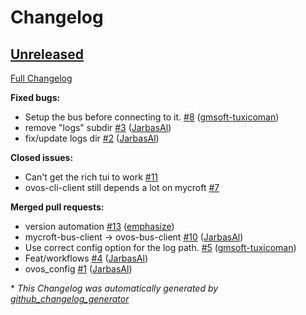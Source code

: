 # Changelog

## [Unreleased](https://github.com/OpenVoiceOS/ovos-cli-client/tree/HEAD)

[Full Changelog](https://github.com/OpenVoiceOS/ovos-cli-client/compare/05b99e8c7c6135b6f2af12729e5f2bf6409d6932...HEAD)

**Fixed bugs:**

- Setup the bus before connecting to it. [\#8](https://github.com/OpenVoiceOS/ovos-cli-client/pull/8) ([gmsoft-tuxicoman](https://github.com/gmsoft-tuxicoman))
- remove "logs" subdir [\#3](https://github.com/OpenVoiceOS/ovos-cli-client/pull/3) ([JarbasAl](https://github.com/JarbasAl))
- fix/update logs dir [\#2](https://github.com/OpenVoiceOS/ovos-cli-client/pull/2) ([JarbasAl](https://github.com/JarbasAl))

**Closed issues:**

- Can't get the rich tui to work [\#11](https://github.com/OpenVoiceOS/ovos-cli-client/issues/11)
- ovos-cli-client still depends a lot on mycroft [\#7](https://github.com/OpenVoiceOS/ovos-cli-client/issues/7)

**Merged pull requests:**

- version automation [\#13](https://github.com/OpenVoiceOS/ovos-cli-client/pull/13) ([emphasize](https://github.com/emphasize))
- mycroft-bus-client -\> ovos-bus-client [\#10](https://github.com/OpenVoiceOS/ovos-cli-client/pull/10) ([JarbasAl](https://github.com/JarbasAl))
- Use correct config option for the log path. [\#5](https://github.com/OpenVoiceOS/ovos-cli-client/pull/5) ([gmsoft-tuxicoman](https://github.com/gmsoft-tuxicoman))
- Feat/workflows [\#4](https://github.com/OpenVoiceOS/ovos-cli-client/pull/4) ([JarbasAl](https://github.com/JarbasAl))
- ovos\_config [\#1](https://github.com/OpenVoiceOS/ovos-cli-client/pull/1) ([JarbasAl](https://github.com/JarbasAl))



\* *This Changelog was automatically generated by [github_changelog_generator](https://github.com/github-changelog-generator/github-changelog-generator)*
